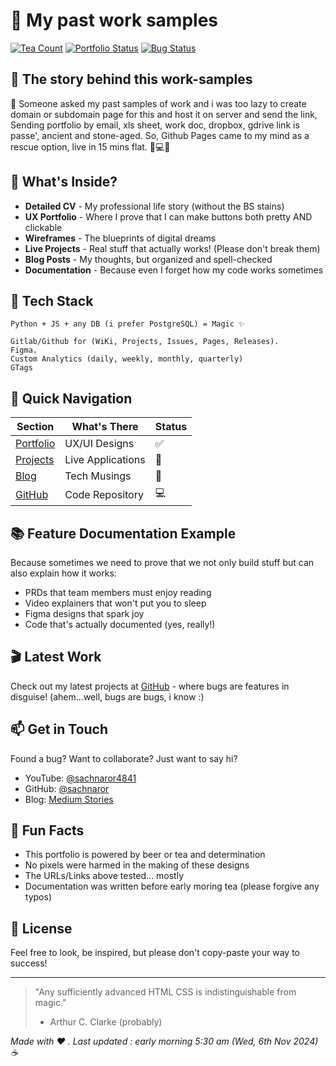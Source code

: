 # 🚀 My past work samples

[![Tea Count](https://img.shields.io/badge/Coffee%20Consumed-∞-brown)](https://buymeacoffee.com)
[![Portfolio Status](https://img.shields.io/badge/Portfolio%20Status-Growing-green)](https://github.com/sachnaror)
[![Bug Status](https://img.shields.io/badge/Bugs-Probably%20Some-yellow)](https://github.com/sachnaror)

## 👋 The story behind this work-samples

🚀 Someone asked my past samples of work and i was too lazy to create domain or  subdomain page for this and host it on server and send the link, Sending portfolio by email, xls sheet, work doc, dropbox, gdrive link is passe', ancient and stone-aged. So, Github Pages came to my mind as a rescue option, live in 15 mins flat. 🎨💻✨

## 🎨 What's Inside?

- **Detailed CV** - My professional life story (without the BS stains)
- **UX Portfolio** - Where I prove that I can make buttons both pretty AND clickable
- **Wireframes** - The blueprints of digital dreams
- **Live Projects** - Real stuff that actually works! (Please don't break them)
- **Blog Posts** - My thoughts, but organized and spell-checked
- **Documentation** - Because even I forget how my code works sometimes

## 🔧 Tech Stack

```
Python + JS + any DB (i prefer PostgreSQL) = Magic ✨
```
```
Gitlab/Github for (WiKi, Projects, Issues, Pages, Releases).
Figma.
Custom Analytics (daily, weekly, monthly, quarterly)
GTags
```


## 🎯 Quick Navigation

| Section | What's There | Status |
|---------|-------------|---------|
| [Portfolio](t.ly/svtMq) | UX/UI Designs | ✅ |
| [Projects](goibibo.com) | Live Applications | 🚀 |
| [Blog](https://medium.com/me/stories/public) | Tech Musings | 📝 |
| [GitHub](https://github.com/sachnaror) | Code Repository | 💻 |

## 📚 Feature Documentation Example

Because sometimes we need to prove that we not only build stuff but can also explain how it works:
- PRDs that team members must enjoy reading
- Video explainers that won't put you to sleep
- Figma designs that spark joy
- Code that's actually documented (yes, really!)

## 🎬 Latest Work

Check out my latest projects at [GitHub](https://github.com/sachnaror) - where bugs are features in disguise! (ahem...well, bugs are bugs, i know :)

## 📫 Get in Touch

Found a bug? Want to collaborate? Just want to say hi?
- YouTube: [@sachnaror4841](https://www.youtube.com/@sachnaror4841/videos)
- GitHub: [@sachnaror](https://github.com/sachnaror)
- Blog: [Medium Stories](https://medium.com/me/stories/public)

## 🎉 Fun Facts

- This portfolio is powered by beer or tea and determination
- No pixels were harmed in the making of these designs
- The URLs/Links above tested... mostly
- Documentation was written before early moring tea (please forgive any typos)

## 📜 License

Feel free to look, be inspired, but please don't copy-paste your way to success!

---

> "Any sufficiently advanced HTML CSS is indistinguishable from magic."
> - Arthur C. Clarke (probably)

*Made with ❤️ . Last updated : early morning 5:30 am  (Wed, 6th Nov 2024) ☕*
